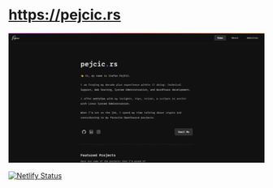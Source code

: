 
#  https://pejcic.rs

![pejcic.rs](/src/assets/pejcic.webp?raw=true "Title")


[![Netlify Status](https://api.netlify.com/api/v1/badges/d2fa1386-8992-4fb8-9453-5d842867f4d4/deploy-status)](https://app.netlify.com/sites/rad-youtiao-bc8c01/deploys)
